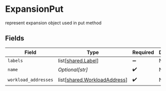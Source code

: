 # ExpansionPut

represent expansion object used in put method


## Fields

| Field                                                                      | Type                                                                       | Required                                                                   | Description                                                                |
| -------------------------------------------------------------------------- | -------------------------------------------------------------------------- | -------------------------------------------------------------------------- | -------------------------------------------------------------------------- |
| `labels`                                                                   | list[[shared.Label](undefined/models/shared/label.md)]                     | :heavy_minus_sign:                                                         | N/A                                                                        |
| `name`                                                                     | *Optional[str]*                                                            | :heavy_check_mark:                                                         | N/A                                                                        |
| `workload_addresses`                                                       | list[[shared.WorkloadAddress](undefined/models/shared/workloadaddress.md)] | :heavy_check_mark:                                                         | N/A                                                                        |